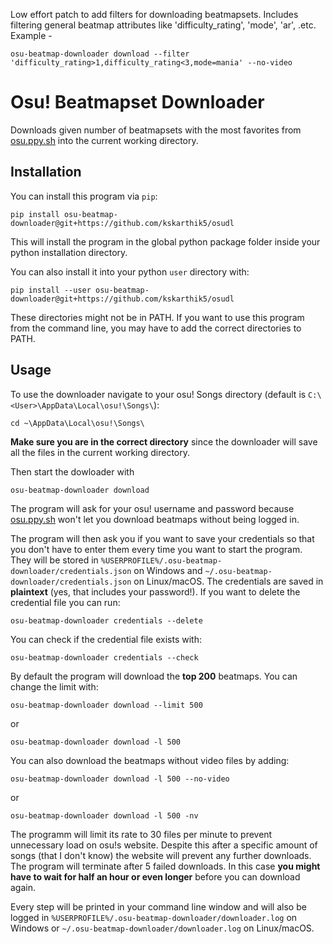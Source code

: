 Low effort patch to add filters for downloading beatmapsets. Includes filtering general beatmap attributes like 'difficulty_rating', 'mode', 'ar', .etc. Example -

```
osu-beatmap-downloader download --filter 'difficulty_rating>1,difficulty_rating<3,mode=mania' --no-video
```

# Osu! Beatmapset Downloader

Downloads given number of beatmapsets with the most favorites from [osu.ppy.sh](https://osu.ppy.sh/beatmapsets) into the current working directory.

## Installation

You can install this program via `pip`:
```
pip install osu-beatmap-downloader@git+https://github.com/kskarthik5/osudl
```
This will install the program in the global python package folder inside your python installation directory.

You can also install it into your python `user` directory with:
```
pip install --user osu-beatmap-downloader@git+https://github.com/kskarthik5/osudl
```

These directories might not be in PATH. If you want to use this program from the command line, you may have to add the correct directories to PATH.

## Usage

To use the downloader navigate to your osu! Songs directory (default is `C:\<User>\AppData\Local\osu!\Songs\`):
```
cd ~\AppData\Local\osu!\Songs\
```
**Make sure you are in the correct directory** since the downloader will save all the files in the current working directory.

Then start the dowloader with
```
osu-beatmap-downloader download
```
The program will ask for your osu! username and password because [osu.ppy.sh](https://osu.ppy.sh/beatmapsets) won't let you download beatmaps without being logged in.

The program will then ask you if you want to save your credentials so that you don't have to enter them every time you want to start the program. They will be stored in `%USERPROFILE%/.osu-beatmap-downloader/credentials.json` on Windows and `~/.osu-beatmap-downloader/credentials.json` on Linux/macOS. The credentials are saved in **plaintext** (yes, that includes your password!). If you want to delete the credential file you can run:
```
osu-beatmap-downloader credentials --delete
```
You can check if the credential file exists with:
```
osu-beatmap-downloader credentials --check
```

By default the program will download the **top 200** beatmaps. You can change the limit with:
```
osu-beatmap-downloader download --limit 500
```
or
```
osu-beatmap-downloader download -l 500
```

You can also download the beatmaps without video files by adding:
```
osu-beatmap-downloader download -l 500 --no-video
```
or
```
osu-beatmap-downloader download -l 500 -nv
```

The programm will limit its rate to 30 files per minute to prevent unnecessary load on osu!s website.
Despite this after a specific amount of songs (that I don't know) the website will prevent any further downloads. The program will terminate after 5 failed downloads. In this case **you might have to wait for half an hour or even longer** before you can download again.

Every step will be printed in your command line window and will also be logged in `%USERPROFILE%/.osu-beatmap-downloader/downloader.log` on Windows or `~/.osu-beatmap-downloader/downloader.log` on Linux/macOS.
